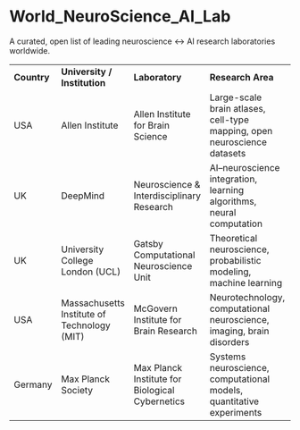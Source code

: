# World_NeuroScience_AI_Lab
A curated, open list of leading neuroscience ↔️ AI research laboratories worldwide.

<table>
  <tr>
    <td><strong>Country</strong></td>
    <td><strong>University / Institution</strong></td>
    <td><strong>Laboratory</strong></td>
    <td><strong>Research Area</strong></td>
    <td><strong>Link</strong></td>
  </tr>

  <tr>
    <td>USA</td>
    <td>Allen Institute</td>
    <td>Allen Institute for Brain Science</td>
    <td>Large-scale brain atlases, cell-type mapping, open neuroscience datasets</td>
    <td><a href="https://alleninstitute.org/division/brain-science/">alleninstitute.org</a></td>
  </tr>

  <tr>
    <td>UK</td>
    <td>DeepMind</td>
    <td>Neuroscience & Interdisciplinary Research</td>
    <td>AI–neuroscience integration, learning algorithms, neural computation</td>
    <td><a href="https://deepmind.google/research/">deepmind.google/research</a></td>
  </tr>

  <tr>
    <td>UK</td>
    <td>University College London (UCL)</td>
    <td>Gatsby Computational Neuroscience Unit</td>
    <td>Theoretical neuroscience, probabilistic modeling, machine learning</td>
    <td><a href="https://www.ucl.ac.uk/gatsby/">ucl.ac.uk/gatsby</a></td>
  </tr>

  <tr>
    <td>USA</td>
    <td>Massachusetts Institute of Technology (MIT)</td>
    <td>McGovern Institute for Brain Research</td>
    <td>Neurotechnology, computational neuroscience, imaging, brain disorders</td>
    <td><a href="https://mcgovern.mit.edu/">mcgovern.mit.edu</a></td>
  </tr>

  <tr>
    <td>Germany</td>
    <td>Max Planck Society</td>
    <td>Max Planck Institute for Biological Cybernetics</td>
    <td>Systems neuroscience, computational models, quantitative experiments</td>
    <td><a href="https://www.kyb.tuebingen.mpg.de/en">kyb.tuebingen.mpg.de</a></td>
  </tr>
</table>